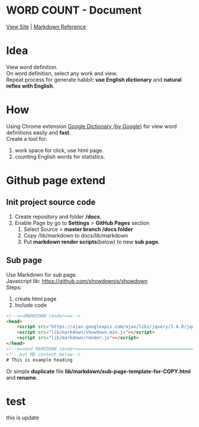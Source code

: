 # WORD COUNT - Document
[View Site](https://quangconglampart.github.io/word-count)
 | [Markdown Reference](https://guides.github.com/features/mastering-markdown/#examples)
# Idea
View word definition.<br>
On word definition, select any work and view.<br>
Repeat process for generate habbit: **use English dictionary** and **natural reflex with English**.
# How
Using Chrome extension [Google Dictionary (by Google)](https://chrome.google.com/webstore/detail/google-dictionary-by-goog/mgijmajocgfcbeboacabfgobmjgjcoja) for view word definitions easily and **fast**.<br>
Create a tool for:
1. work space for click, use html page.
2. counting English words for statistics.

# Github page extend
## Init project source code
1. Create repository and folder **/docs**.
2. Enable Page by go to **Settings** > **GitHub Pages** section
    1. Select Source = **master branch /docs folder**
    2. Copy /lib/markdown to docs/lib/markdown
    3. Put **markdown render scripts**(below) to new **sub page**.
## Sub page
Use Markdown for sub page.<br>
Javascript lib: https://github.com/showdownjs/showdown <br>
Steps:
1. create html page
2. Include code
```html
<!--===MARKDOWN render===-->
<head>
    <script src="https://ajax.googleapis.com/ajax/libs/jquery/3.4.0/jquery.min.js"></script>
    <script src="lib/markdown/showdown.min.js"></script>
    <script src="lib/markdown/render.js"></script>
</head>
<!--===end MARKDOWN render===============================================================-->
<!-- put MD content below-->
# This is example heading
```
Or simple **duplicate** file **lib/markdown/sub-page-template-for-COPY.html** and **rename**.

# test
this is update